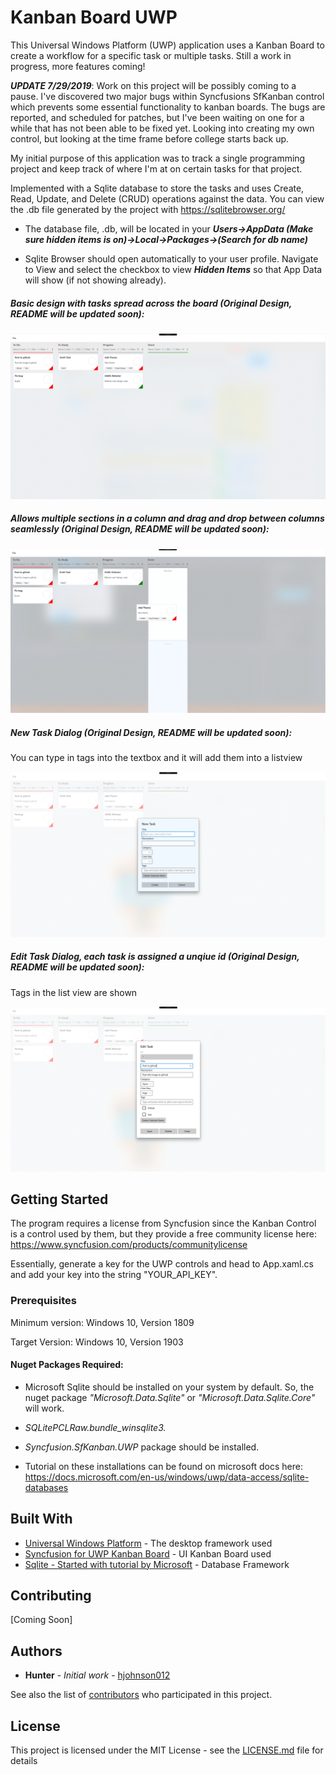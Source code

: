 # Kanban Board UWP

This Universal Windows Platform (UWP) application uses a Kanban Board to create a workflow for a specific task or multiple tasks. Still a work in progress, more features coming!

***UPDATE 7/29/2019***: Work on this project will be possibly coming to a pause. I've discovered two major bugs within Syncfusions SfKanban control which prevents some essential functionality to kanban boards. The bugs are reported, and scheduled for patches, but I've been waiting on one for a while that has not been able to be fixed yet. Looking into creating my own control, but looking at the time frame before college starts back up.

My initial purpose of this application was to track a single programming project and keep track of where I'm at on certain tasks 
for that project.  

Implemented with a Sqlite database to store the tasks and uses Create, Read, Update, and Delete (CRUD) operations against the data. You can view the .db file generated by the project with https://sqlitebrowser.org/

* The database file, .db, will be located in your ***Users->AppData (Make sure hidden items is on)->Local->Packages->(Search for db name)***

* Sqlite Browser should open automatically to your user profile. Navigate to View and select the checkbox to view ***Hidden Items*** so that App Data will show (if not showing already).

##### Basic design with tasks spread across the board (Original Design, README will be updated soon):

![Image of Program](KanbanTasker/Images/KanbanBoard.PNG)

##### Allows multiple sections in a column and drag and drop between columns seamlessly (Original Design, README will be updated soon):

![Image of Program](KanbanTasker/Images/KanbanBoard4.png)

##### New Task Dialog (Original Design, README will be updated soon):

You can type in tags into the textbox and it will add them into a listview

![Image of Program](KanbanTasker/Images/KanbanBoard2.PNG)

##### Edit Task Dialog, each task is assigned a unqiue id (Original Design, README will be updated soon):

Tags in the list view are shown

![Image of Program](KanbanTasker/Images/KanbanBoard3.PNG)


## Getting Started

The program requires a license from Syncfusion since the Kanban Control is a control used by them, but they provide a free community license here: https://www.syncfusion.com/products/communitylicense

Essentially, generate a key for the UWP controls and head to App.xaml.cs and add your key into the string "YOUR_API_KEY". 

### Prerequisites

Minimum version: Windows 10, Version 1809

Target Version: Windows 10, Version 1903

#### Nuget Packages Required:

* Microsoft Sqlite should be installed on your system by default. So, the nuget package *"Microsoft.Data.Sqlite"* or *"Microsoft.Data.Sqlite.Core"* will work. 

* *SQLitePCLRaw.bundle_winsqlite3.* 

* *Syncfusion.SfKanban.UWP* package should be installed.

* Tutorial on these installations can be found on microsoft docs here: https://docs.microsoft.com/en-us/windows/uwp/data-access/sqlite-databases

## Built With

* [Universal Windows Platform](https://developer.microsoft.com/en-us/windows/apps) - The desktop framework used
* [Syncfusion for UWP Kanban Board](https://www.syncfusion.com/uwp-ui-controls/kanban-board) - UI Kanban Board used
* [Sqlite - Started with tutorial by Microsoft](https://docs.microsoft.com/en-us/windows/uwp/data-access/sqlite-databases) - Database Framework 

## Contributing

[Coming Soon]

## Authors

* **Hunter** - *Initial work* - [hjohnson012](https://github.com/hjohnson012)

See also the list of [contributors](https://github.com/hjohnson12/KanbanTasker/graphs/contributors) who participated in this project.

## License

This project is licensed under the MIT License - see the [LICENSE.md](LICENSE.md) file for details

